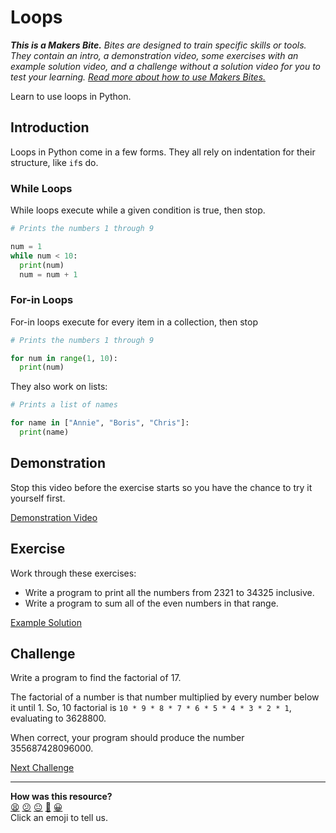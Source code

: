 # Loops

_**This is a Makers Bite.** Bites are designed to train specific skills or
tools. They contain an intro, a demonstration video, some exercises with an
example solution video, and a challenge without a solution video for you to test
your learning. [Read more about how to use Makers
Bites.](https://github.com/makersacademy/course/blob/main/labels/bites.md)_

Learn to use loops in Python.

## Introduction

Loops in Python come in a few forms. They all rely on indentation for their
structure, like `if`s do.

### While Loops

While loops execute while a given condition is true, then stop.

```python
# Prints the numbers 1 through 9

num = 1
while num < 10:
  print(num)
  num = num + 1

```

### For-in Loops

For-in loops execute for every item in a collection, then stop

```python
# Prints the numbers 1 through 9

for num in range(1, 10):
  print(num)

```

They also work on lists:

```python
# Prints a list of names

for name in ["Annie", "Boris", "Chris"]:
  print(name)

```

## Demonstration

Stop this video before the exercise starts so you have the chance to try it
yourself first.

[Demonstration Video](https://www.youtube.com/watch?v=sxkGQeNvqTM&t=1777s)

## Exercise

Work through these exercises:

* Write a program to print all the numbers from 2321 to 34325 inclusive.
* Write a program to sum all of the even numbers in that range.

[Example Solution](https://www.youtube.com/watch?v=sxkGQeNvqTM&t=1948s)

## Challenge

Write a program to find the factorial of 17. 

The factorial of a number is that number multiplied by every number below it
until 1. So, 10 factorial is `10 * 9 * 8 * 7 * 6 * 5 * 4 * 3 * 2 * 1`,
evaluating to 3628800.

When correct, your program should produce the number 355687428096000.


[Next Challenge](08_data_structures_bite.md)

<!-- BEGIN GENERATED SECTION DO NOT EDIT -->

---

**How was this resource?**  
[😫](https://airtable.com/shrUJ3t7KLMqVRFKR?prefill_Repository=makersacademy/python-data-engineering-challenges&prefill_File=bites/07_loops_bite.md&prefill_Sentiment=😫) [😕](https://airtable.com/shrUJ3t7KLMqVRFKR?prefill_Repository=makersacademy/python-data-engineering-challenges&prefill_File=bites/07_loops_bite.md&prefill_Sentiment=😕) [😐](https://airtable.com/shrUJ3t7KLMqVRFKR?prefill_Repository=makersacademy/python-data-engineering-challenges&prefill_File=bites/07_loops_bite.md&prefill_Sentiment=😐) [🙂](https://airtable.com/shrUJ3t7KLMqVRFKR?prefill_Repository=makersacademy/python-data-engineering-challenges&prefill_File=bites/07_loops_bite.md&prefill_Sentiment=🙂) [😀](https://airtable.com/shrUJ3t7KLMqVRFKR?prefill_Repository=makersacademy/python-data-engineering-challenges&prefill_File=bites/07_loops_bite.md&prefill_Sentiment=😀)  
Click an emoji to tell us.

<!-- END GENERATED SECTION DO NOT EDIT -->
